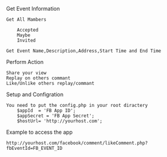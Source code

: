Get Event Information
  
	Get All Mambers
		
		Accepted
		Maybe
		Invited
	
	Get Event Name,Description,Address,Start Time and End Time

Perform Action

	Share your view
	Replay on others commant
	Like/Unlike others replay/commant

Setup and Configration

	You need to put the config.php in your root diractery
		$appId  = 'FB App ID';
		$appSecret = 'FB App Secret';
		$hostUrl= 'http://yourhost.com';
	
Example to access the app
	
	http://yourhost.com/facebook/comment/likeComment.php?fbEventId=FB_EVENT_ID
